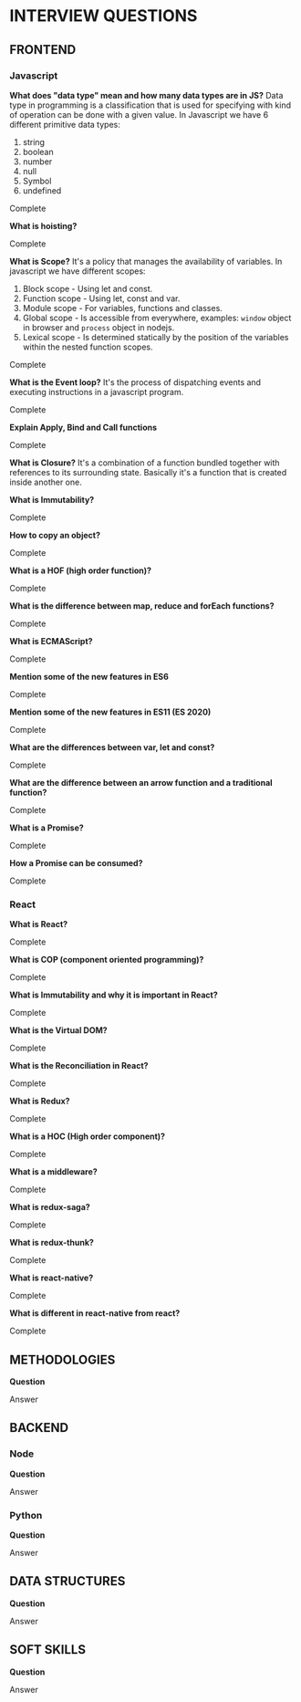 # INTERVIEW QUESTIONS

## FRONTEND

### Javascript

**What does "data type" mean and how many data types are in JS?**
Data type in programming is a classification that is used for specifying with kind of operation can be done with a given value.
In Javascript we have 6 different primitive data types:
1. string
2. boolean
3. number
4. null
5. Symbol
6. undefined

Complete

**What is hoisting?**

Complete

**What is Scope?**
It's a policy that manages the availability of variables.
In javascript we have different scopes:
1. Block scope - Using let and const.
2. Function scope - Using let, const and var.
3. Module scope - For variables, functions and classes.
4. Global scope - Is accessible from everywhere, examples: `window` object in browser and `process` object in nodejs.
5. Lexical scope - Is determined statically by the position of the variables within the nested function scopes.


Complete

**What is the Event loop?**
It's the process of dispatching events and executing instructions in a javascript program.


Complete

**Explain Apply, Bind and Call functions**

Complete

**What is Closure?**
It's a combination of a function bundled together with references to its surrounding state.
Basically it's a function that is created inside another one.

**What is Immutability?**

Complete

**How to copy an object?**

Complete

**What is a HOF (high order function)?**

Complete

**What is the difference between map, reduce and forEach functions?**

Complete

**What is ECMAScript?**

Complete

**Mention some of the new features in ES6**

Complete

**Mention some of the new features in ES11 (ES 2020)**

Complete

**What are the differences between var, let and const?**

Complete

**What are the difference between an arrow function and a traditional function?**

Complete

**What is a Promise?**

Complete

**How a Promise can be consumed?**

Complete


### React

**What is React?**

Complete

**What is COP (component oriented programming)?**

Complete

**What is Immutability and why it is important in React?**

Complete

**What is the Virtual DOM?**

Complete

**What is the Reconciliation in React?**

Complete

**What is Redux?**

Complete

**What is a HOC (High order component)?**

Complete

**What is a middleware?**

Complete

**What is redux-saga?**

Complete

**What is redux-thunk?**

Complete

**What is react-native?**

Complete

**What is different in react-native from react?**

Complete


## METHODOLOGIES

**Question**

Answer


## BACKEND

### Node

**Question**

Answer

### Python

**Question**

Answer


## DATA STRUCTURES

**Question**

Answer


## SOFT SKILLS

**Question**

Answer
